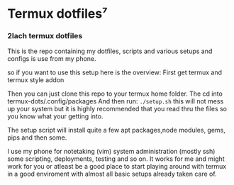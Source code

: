 # Termux dotfiles⁷
### 2lach termux dotfiles

This is the repo containing my dotfiles, scripts
and various setups and configs is use from my phone.

so if you want to use this setup here is the overview:
First get termux and termux style addon

Then you can just clone this repo to your termux home folder.
The cd into termux-dots/.config/packages
And then run:
`./setup.sh`
this will not mess up your system but it is highly recommended that you read thru the files so you know what your getting into.

The setup script will install quite a few apt packages,node modules, gems, pips and then some.

I use my phone for notetaking (vim) system administration (mostly ssh) some scripting, deployments, testing and so on.
It works for me and might work for you or atleast be a good place to start playing around with termux in a good enviroment with almost all basic setups already taken care of.

